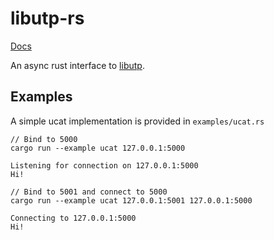 # libutp-rs

[Docs](https://docs.rs/libutp-rs/0.1.0/libutp_rs/)

An async rust interface to [libutp](https://github.com/bittorrent/libutp).

## Examples

A simple ucat implementation is provided in `examples/ucat.rs`

``` 
// Bind to 5000
cargo run --example ucat 127.0.0.1:5000

Listening for connection on 127.0.0.1:5000
Hi!
```

``` 
// Bind to 5001 and connect to 5000
cargo run --example ucat 127.0.0.1:5001 127.0.0.1:5000

Connecting to 127.0.0.1:5000
Hi!
```
    
